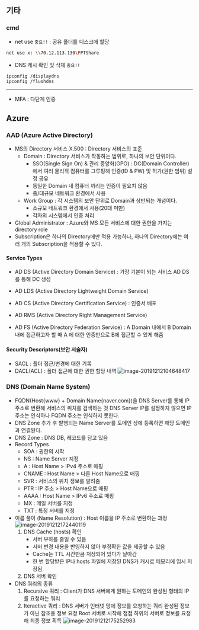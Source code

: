 ## 기타

### cmd

* net use `중요!!` : 공유 폴더를 디스크에 할당

```bash
net use x: \\70.12.113.130\PPTShare
```

* DNS 캐시 확인 및 삭제 `중요!!`

```bash
ipconfig /displaydns
ipconfig /flushdns
```

---

* MFA : 다단계 인증



## Azure

### AAD (Azure Active Directory)

* MS의 Directory 서비스
  X.500 : Directory 서비스의 표준
  * Domain : Directory 서비스가 작동하는 범위로, 하나의 보안 단위이다.
    * SSO(Single Sign On) & 관리 중앙화(GPO) : DC(Domain Controller)에서 여러 물리적 컴퓨터를 그루핑해 인증(ID & PW) 및 허가(권한 범위) 설정 공유
    * 동일한 Domain 내 컴퓨터 끼리는 인증이 필요치 않음
    * 중/대규모 네트워크 환경에서 사용
  * Work Group : 각 시스템의 보안 단위로 Domain과 상반되는 개념이다.
    * 소규모 네트워크 환경에서 사용(20대 미만)
    * 각자의 시스템에서 인증 처리
* Global Administrator : Azure와 MS 모든 서비스에 대한 권한을 가지는 directory role
* Subscription은 하나의 Directory에만 적용 가능하나, 하나의 Directory에는 여러 개의 Subscription을 적용할 수 있다.

#### Service Types

* AD DS (Active Directory Domain Service) : 가장 기본이 되는 서비스
  AD DS를 통해 DC 생성

* AD LDS (Active Directory Lightweight Domain Service)

* AD CS (Active Directory Certification Service) : 인증서 배포

* AD RMS (Active Directory Right Management Service)

* AD FS (Active Directory Federation Service) : A Domain 내에서 B Domain 내에 접근하고자 할 때 A 에 대한 인증만으로 B에 접근할 수 있게 해줌

#### Security Descriptors(보안 서술자)

* SACL : 폴더 접근/변경에 대한 기록
* DACL(ACL) : 폴더 접근에 대한 권한 할당 내역
  ![image-20191212104648417](C:\Users\Administrator\AppData\Roaming\Typora\typora-user-images\image-20191212104648417.png)

### DNS (Domain Name System)

* FQDN(Host{www} + Domain Name{naver.com})을 DNS Server를 통해 IP 주소로 변환해 서비스의 위치를 검색하는 것
  DNS Server IP를 설정하지 않으면 IP 주소는 인식하나 FQDN 주소는 인식하지 못한다.
* DNS Zone 추가 후 발행되는 Name Server를 도메인 상에 등록하면 해당 도메인과 연결된다.
* DNS Zone : DNS DB, 레코드를 담고 있음
* Record Types
  * SOA : 권한의 시작
  * NS : Name Server 지정
  * A : Host Name > IPv4 주소로 매핑
  * CNAME : Host Name > 다른 Host Name으로 매핑
  * SVR : 서비스의 위치 정보를 알려줌
  * PTR : IP 주소 > Host Name으로 매핑
  * AAAA :  Host Name > IPv6 주소로 매핑
  * MX : 메일 서버를 지정
  * TXT : 특정 서버를 지정
* 이름 풀이 (Name Resolution) : Host 이름을 IP 주소로 변환하는 과정
  ![image-20191212172440119](C:\Users\Administrator\AppData\Roaming\Typora\typora-user-images\image-20191212172440119.png)
  1. DNS Cache (hosts) 확인
     * 서버 부하를 줄일 수 있음
     * 서버 변경 내용을 반영하지 않아 부정확한 값을 제공할 수 있음
     * Cache는 TTL 시간만큼 저장되어 있다가 날아감
     * 한 번 할당받은 IP나 hosts 파일에 저장된 DNS가 캐시로 메모리에 임시 저장됨
  2. DNS 서버 확인
* DNS 쿼리의 종류
  1. Recursive 쿼리 : Client가 DNS 서버에게 원하는 도메인의 완성된 형태의 IP를 요청하는 쿼리
  2. Iteractive 쿼리 : DNS 서버가 인터넷 망에 정보를 요청하는 쿼리
     완성된 정보가 아닌 참조용 정보 요청
     Root 서버로 시작해 점점 하위의 서버로 정보를 요청해 최종 정보 획득
     ![image-20191212175252983](C:\Users\Administrator\AppData\Roaming\Typora\typora-user-images\image-20191212175252983.png)